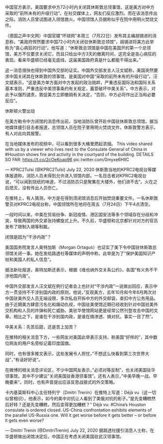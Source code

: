 中国官方表示，美国要求中方72小时内关闭其休斯敦总领事馆，这是美方对中方采取的“前所未有的升级行动”。在社交媒体上，网友们反应激烈。而在该消息传出之际，消防人员曾试图进入领馆救火。中国领馆人员据称似乎在院中用明火焚烧文件。

（德国之声中文网）中国官媒“环球网”本周三（7月22日）发布其主编胡锡进的消息称，“美政府悍然要求中国72小时内关闭驻休斯敦总领馆”，胡锡进将美方此举称为“丧心病狂的行动”。他写道：“休斯敦总领馆是中国在美国开的第一个总领馆，美方不仅要求关闭它，而且只给出中方3天的撤离时间，这完全是丧心病狂的表现。看来华盛顿已经毫无底线，这届美国政府真是什么都能干得出来。”

这一消息很快也得到中国外交部的证实。中国外交部发言人汪文斌称，美国突然要求中国关闭其在休斯敦的领事馆，是美国对中国“采取的前所未有的升级行动”。汪文斌表示，“这是美方单方面对中方发起的政治挑衅，严重违反国际法和国际关系基本准则，严重违反中美领事条约有关规定，蓄意破坏中美关系”。中方表示，对此予以强烈谴责，敦促美方立即撤销有关决定，“否则，中方必将作出正当和必要反应”。

休斯顿火警出动

在美方勒令中方闭馆的消息传出前，当地消防队曾开赴中国驻休斯敦总领馆。据当地媒体援引目击者报道，总领馆人员在院子里用明火焚烧文件。休斯敦警方表示，有人对此向其报警。

在当地媒体发布的视频中，可以看到很多大桶里燃起浓烟。 This video shared with us by a viewer who lives next to the Consulate General of China in #Houston shows fire and activity in the courtyard of the building. DETAILS SO FAR: https://t.co/2cOeKoap96 pic.twitter.com/0myxe6HIlC

&mdash; KPRC2Tulsi (@KPRC2Tulsi) July 22, 2020 休斯敦当地的KPRC2电视台等媒体报道称，消防人员未得到允许进入领馆内部。一名目击者对KPRC2电视台说，“可以闻到烧纸的味道，不过消防员只是聚集在大楼外，他们进不去”。火在之后熄灭，没有传出人员伤亡。

在推特上，有人猜测，中方是在得到须闭馆消息后开始焚烧重要文件。一名休斯敦警员对KPRC2电视台称，中国领馆所在地将在周五（7月24日）下午4点清空。

一段时间以来，中美在贸易纷争、新冠疫情、港区国安法等多个领域存在分歧和冲突，导致两国的外交紧张持螺旋式上升。不久前，华盛顿和北京都针对对方的官员发布了限制入境等制裁。

闭馆是因为&#8221;干涉内政&#8221;？

美国国务院发言人奥特加斯（Morgan Ortagus）也证实了美下令中国驻休斯敦总领馆关闭一事。她在发给路透社等媒体的声明中称，此举是为了&#8221;保护美国知识产权和美国人的私人信息&#8221;。

据法新社报道，奥特加斯还表示，根据《维也纳外交关系公约》，各国&#8221;有义务不干涉他国内政&#8221;。

中国外交部发言人汪文斌在例行记者会上也针对“干涉内政”一说做出回应，表示中方一贯坚持不干涉别国内政的原则。他说，&#8221;反观美方，去年10月和今年6月两次对中国驻美外交人员无端设限，多次私自开拆中方的外交邮袋，查扣中方公务用品。由于近期美方肆意污名化和煽动仇视，中国驻美使馆近期已经收到针对中国驻美外交机构和人员的炸弹和死亡威胁。美驻华使馆网站更是经常公然刊登攻击中国的文章。相比之下，是谁在干涉别国内政，是谁在搞渗透、搞对抗，事实一目了然&#8221;。

中美关系：先苦后甜，还是苦上加苦？

在推特的相关消息下方，一些网友对美国此举表示支持，称美国“好样的”，其中数位网友的用户名旁标记着印度国旗。

同时，也有很多推文表示，这些发展令人担忧，&#8221;不想这么快看到第三次世界大战&#8221;，&#8221;有话好好说&#8221;。

在微博的相关消息评论区，不少中国网友表示，&#8221;必须对等反制&#8221;，也关闭美国驻华领事馆，其中不少建议&#8221;关闭美国驻香港领事馆&#8221;。还有人表示，&#8221;中美早晚一战，早晚要来&#8221;。同时，也有声音提出应该反思战狼式的外交策略。

卡内基莫斯科中心主任特列宁（Dmitri Trenin）在推特上写道：Déjà vu（这一切似曾相识）。他表示，如今的美中对抗让人看到了美俄对抗的影子。&#8221;是先变糟糕然后好转？还是先变糟糕，然后变得更加糟糕？&#8221; Déjà vu: #China’s Houston consulate is ordered closed. US-China confrontation exhibits elements of the parallel US-Russia one. Will it get worse before it gets better &#8211; or before it gets even worse?

&mdash; Dmitri Trenin (@DmitriTrenin) July 22, 2020 据路透社援引消息人士称，在华盛顿做出闭馆决定后，中国正在考虑关闭美国驻武汉领事馆。


